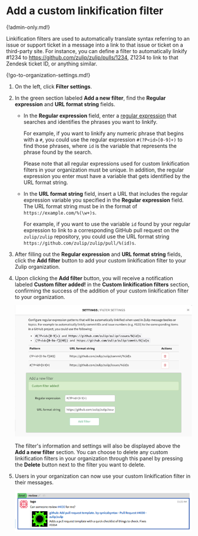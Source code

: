 # Add a custom linkification filter

{!admin-only.md!}

Linkification filters are used to automatically translate syntax
referring to an issue or support ticket in a message into a link to
that issue or ticket on a third-party site. For instance, you can
define a filter to automatically linkify #1234 to
https://github.com/zulip/zulip/pulls/1234, Z1234 to link to that
Zendesk ticket ID, or anything similar.

{!go-to-organization-settings.md!}

1. On the left, click **Filter settings**.

5. In the green section labeled **Add a new filter**, find the **Regular expression**
and **URL format string** fields.

    * In the **Regular expression** field, enter a
[regular expression](http://www.regular-expressions.info) that searches and
identifies the phrases you want to linkify.

        For example, if you want to linkify any numeric phrase that begins with
a `#`, you could use the regular expression `#(?P<id>[0-9]+)` to find those
phrases, where `id` is the variable that represents the phrase found by the
search.

        Please note that all regular expressions used for custom linkification
filters in your organization must be unique. In addition, the regular expression
you enter must have a variable that gets identified by the URL format string.

    * In the **URL format string** field, insert a URL that includes the regular
expression variable you specified in the **Regular expression** field. The URL
format string must be in the format of `https://example.com/%(\w+)s`.

        For example, if you want to use the variable `id` found by your regular
expression to link to a corresponding GitHub pull request on the `zulip/zulip`
repository, you could use the URL format string
`https://github.com/zulip/zulip/pull/%(id)s`.

6. After filling out the **Regular expression** and **URL format string**
fields, click the **Add filter** button to add your custom linkification
filter to your Zulip organization.

7. Upon clicking the **Add filter** button, you will receive a notification
labeled **Custom filter added!** in the **Custom linkification filters**
section, confirming the success of the addition of your custom linkification
filter to your organization.

    ![Custom linkification filter success](/static/images/help/custom-filter-success.png)

    The filter's information and settings will also be displayed above the **Add a new filter**
section. You can choose to delete any custom linkification filters in your
organization through this panel by pressing the **Delete** button next to
the filter you want to delete.

8. Users in your organization can now use your custom linkification filter in
their messages.

    ![Custom linkification filter demo](/static/images/help/custom-filter-demo.png)
